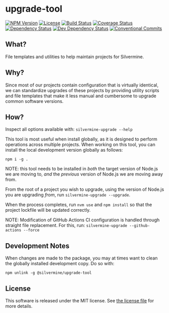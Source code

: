 # upgrade-tool

[![NPM Version](https://img.shields.io/npm/v/@silvermine/upgrade-tool.svg)](https://www.npmjs.com/package/@silvermine/upgrade-tool)
[![License](https://img.shields.io/github/license/silvermine/upgrade-tool.svg)](./LICENSE)
[![Build Status](https://travis-ci.com/silvermine/upgrade-tool.svg?branch=master)](https://travis-ci.com/silvermine/upgrade-tool)
[![Coverage Status](https://coveralls.io/repos/github/silvermine/upgrade-tool/badge.svg?branch=master)](https://coveralls.io/github/silvermine/upgrade-tool?branch=master)
[![Dependency Status](https://david-dm.org/silvermine/upgrade-tool.svg)](https://david-dm.org/silvermine/upgrade-tool)
[![Dev Dependency Status](https://david-dm.org/silvermine/upgrade-tool/dev-status.svg)](https://david-dm.org/silvermine/upgrade-tool#info=devDependencies&view=table)
[![Conventional Commits](https://img.shields.io/badge/Conventional%20Commits-1.0.0-yellow.svg)](https://conventionalcommits.org)

## What?

File templates and utilities to help maintain projects for Silvermine.

## Why?

Since most of our projects contain configuration that is virtually identical, we can
standardize upgrades of these projects by providing utility scripts and file templates
that make it less manual and cumbersome to upgrade common software versions.

## How?

Inspect all options available with: `silvermine-upgrade --help`

This tool is most useful when install globally, as it is designed to perform operations across
multiple projects. When working on this tool, you can install the local development version
globally as follows:

`npm i -g .`

NOTE: this tool needs to be installed in *both* the target version of Node.js we are
moving to, *and* the *previous* version of Node.js we are moving away from.

From the root of a project you wish to upgrade, using the version of Node.js you are
upgrading *from*, run `silvermine-upgrade --upgrade`.

When the process completes, run `nvm use` and `npm install` so that the project
lockfile will be updated correctly.

NOTE: Modification of GitHub Actions CI configuration is handled through straight
file replacement. For this, run: `silvermine-upgrade --github-actions --force`

## Development Notes

When changes are made to the package, you may at times want to clean the globally installed
development copy. Do so with:

`npm unlink -g @silvermine/upgrade-tool`

## License

This software is released under the MIT license. See [the license
file](LICENSE) for more details.
